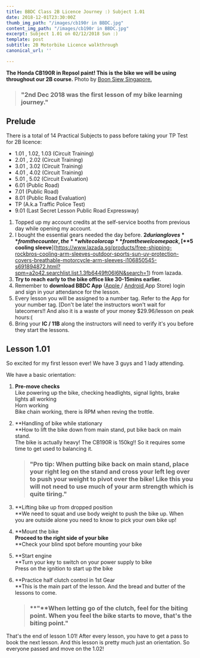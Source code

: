 ```yaml
---
title: BBDC Class 2B Licence Journey :) Subject 1.01
date: 2018-12-01T23:30:00Z
thumb_img_path: "/images/cb190r in BBDC.jpg"
content_img_path: "/images/cb190r in BBDC.jpg"
excerpt: Subject 1.01 on 02/12/2018 Sun :)
template: post
subtitle: 2B Motorbike Licence walkthrough
canonical_url: ''

---
```

**The Honda CB190R in Repsol paint! This is the bike we will be using throughout our 2B course.** Photo by [Boon Siew Singapore.](https://www.facebook.com/permalink.php?id=312155238984570&story_fbid=905796239620464 "Boon Siew")

> ### **"2nd Dec 2018 was the first lesson of my bike learning journey."**

## Prelude

There is a total of 14 Practical Subjects to pass before taking your TP Test for 2B licence:

* 1.01 , 1.02, 1.03 (Circuit Training)
* 2.01 , 2.02 (Circuit Training)
* 3.01 , 3.02 (Circuit Training)
* 4.01 , 4.02 (Circuit Training)
* 5.01 , 5.02 (Circuit Evaluation)
* 6.01 (Public Road)
* 7.01 (Public Road)
* 8.01 (Public Road Evaluation)
* TP (A.k.a Traffic Police Test)
* 9.01 (Last Secret Lesson Public Road Expressway)

1. Topped up my account credits at the self-service booths from previous day while opening my account.
2. I bought the essential gears needed the day before. **$2 durian gloves** from the counter, the **white color cap** from the welcome pack, [**$5** **cooling sleeve**](https://www.lazada.sg/products/free-shipping-rockbros-cooling-arm-sleeves-outdoor-sports-sun-uv-protection-covers-breathable-motorcycle-arm-sleeves-i106850545-s691894872.html?spm=a2o42.searchlist.list.1.3fb6449ft06I6N&search=1) from lazada.
3. **Try to reach early to the bike office like 30-15mins earlier.** 
4. Remember to **download BBDC App** ([Apple ](https://apps.apple.com/sg/app/bbdc/id1382558683)/ [Android ](https://play.google.com/store/apps/details?id=com.bbdc.android.user&hl=en_SG)App Store) login and sign in your attendance for the lesson.
5. Every lesson you will be assigned to a number tag. Refer to the App for your number tag. \[Don't be late! the instructors won't wait for latecomers!! And also it is a waste of your money $29.96/lesson on peak hours:( 
6. Bring your **IC / 11B** along the instructors will need to verify it's you before they start the lessons.

## Lesson 1.01

So excited for my first lesson ever! We have 3 guys and 1 lady attending.

We have a basic orientation:

1. **Pre-move checks**  
   Like powering up the bike, checking headlights, signal lights, brake lights all working  
   Horn working  
   Bike chain working, there is RPM when reving the trottle.
2. **Handling of bike while stationary  
   **How to lift the bike down from main stand, put bike back on main stand.  
   The bike is actually heavy! The CB190R is 150kg!! So it requires some time to get used to balancing it.

   > ### "Pro tip: When putting bike back on main stand, place your right leg on the stand and cross your left leg over to push your weight to pivot over the bike! Like this you will not need to use much of your arm strength which is quite tiring."

3. **Lifting bike up from dropped position  
   **We need to squat and use body weight to push the bike up. When you are outside alone you need to know to pick your own bike up!
4. **Mount the bike  
   **Proceed to the right side of your bike**  
   **Check your blind spot before mounting your bike
5. **Start engine  
   **Turn your key to switch on your power supply to bike  
   Press on the ignition to start up the bike
6. **Practice half clutch control in 1st Gear  
   **This is the main part of the lesson. And the bread and butter of the lessons to come.

   > ### **"**When letting go of the clutch, feel for the biting point. When you feel the bike starts to move, that's the **biting point."**

That's the end of lesson 1.01! After every lesson, you have to get a pass to book the next lesson. And this lesson is pretty much just an orientation. So everyone passed and move on the 1.02!